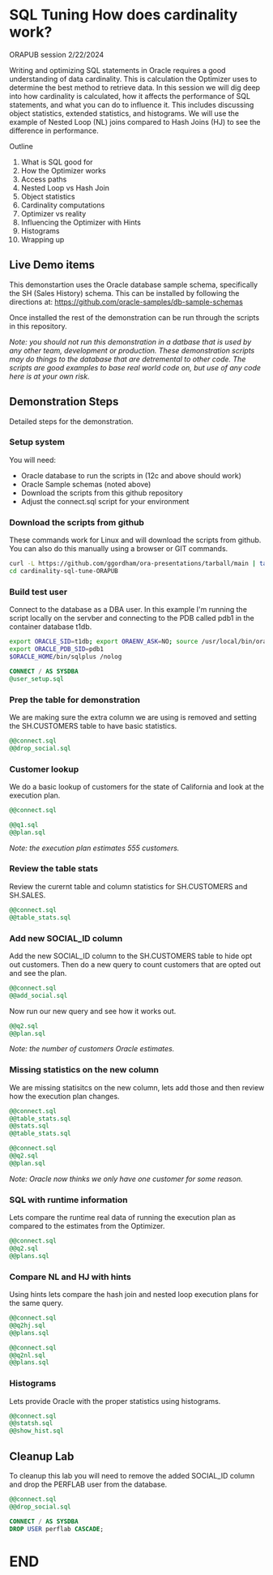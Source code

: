 # SQL Tuning How does cardinality work?

ORAPUB session 2/22/2024

Writing and optimizing SQL statements in Oracle requires a good understanding of data cardinality.  This is calculation the Optimizer uses to determine the best method to retrieve data.  In this session we will dig deep into how cardinality is calculated, how it affects the performance of SQL statements, and what you can do to influence it.  This includes discussing object statistics, extended statistics, and histograms.  We will use the example of Nested Loop (NL) joins compared to Hash Joins (HJ) to see the difference in performance.

Outline
1. What is SQL good for
2. How the Optimizer works
3. Access paths
4. Nested Loop vs Hash Join
5. Object statistics
6. Cardinality computations
7. Optimizer vs reality
8. Influencing the Optimizer with Hints
9. Histograms
10. Wrapping up


## Live Demo items

This demonstartion uses the Oracle database sample schema, specifically the SH (Sales History) schema.  This can be installed by following the directions at:
https://github.com/oracle-samples/db-sample-schemas

Once installed the rest of the demonstration can be run through the scripts in this repository.

*Note: you should not run this demonstration in a datbase that is used by any other team, development or production.  These demonstration scripts may do things to the database that are detremental to other code.  The scripts are good examples to base real world code on, but use of any code here is at your own risk.*

## Demonstration Steps

Detailed steps for the demonstration.

### Setup system

You will need:
- Oracle database to run the scripts in (12c and above should work)
- Oracle Sample schemas (noted above)
- Download the scripts from this github repository
- Adjust the connect.sql script for your environment

### Download the scripts from github

These commands work for Linux and will download the scripts from github.  You can also do this manually using a browser or GIT commands.

```bash
curl -L https://github.com/ggordham/ora-presentations/tarball/main | tar xz --strip=1 "ggordham-ora-presentations-???????/cardinality-sql-tune-ORAPUB"
cd cardinality-sql-tune-ORAPUB

```

### Build test user

Connect to the database as a DBA user.  In this example I'm running the script locally on the servber and connecting to the PDB called pdb1 in the container database t1db.

```bash
export ORACLE_SID=t1db; export ORAENV_ASK=NO; source /usr/local/bin/oraenv -s
export ORACLE_PDB_SID=pdb1
$ORACLE_HOME/bin/sqlplus /nolog

```

```SQL
CONNECT / AS SYSDBA
@user_setup.sql

```


### Prep the table for demonstration

We are making sure the extra column we are using is removed and setting the SH.CUSTOMERS table to have basic statistics.

```SQL
@@connect.sql
@@drop_social.sql

```

### Customer lookup

We do a basic lookup of customers for the state of California and look at the execution plan.

```SQL
@@connect.sql

@@q1.sql
@@plan.sql

```

*Note: the execution plan estimates 555 customers.*

### Review the table stats

Review the curernt table and column statistics for SH.CUSTOMERS and SH.SALES.

```SQL
@@connect.sql
@@table_stats.sql

```

### Add new SOCIAL_ID column

Add the new SOCIAL_ID column to the SH.CUSTOMERS table to hide opt out customers.  Then do a new query to count customers that are opted out and see the plan.

```SQL
@@connect.sql
@@add_social.sql

```

Now run our new query and see how it works out.

```SQL
@@q2.sql
@@plan.sql

```

*Note: the number of customers Oracle estimates.*

### Missing statistics on the new column

We are missing statisitcs on the new column, lets add those and then review how the execution plan changes.

```SQL
@@connect.sql
@@table_stats.sql
@@stats.sql
@@table_stats.sql

```

```SQL
@@connect.sql
@@q2.sql
@@plan.sql

```

*Note: Oracle now thinks we only have one customer for some reason.*

### SQL with runtime information

Lets compare the runtime real data of running the execution plan as compared to the estimates from the Optimizer.

```SQL
@@connect.sql
@@q2.sql
@@plans.sql

```

### Compare NL and HJ with hints

Using hints lets compare the hash join and nested loop execution plans for the same query.

```SQL
@@connect.sql
@@q2hj.sql
@@plans.sql

```

```SQL
@@connect.sql
@@q2nl.sql
@@plans.sql

```

### Histograms

Lets provide Oracle with the proper statistics using histograms.

```SQL
@@connect.sql
@@statsh.sql
@@show_hist.sql

```

## Cleanup Lab

To cleanup this lab you will need to remove the added SOCIAL_ID column and drop the PERFLAB user from the database.

```SQL
@@connect.sql
@@drop_social.sql

```

```SQL
CONNECT / AS SYSDBA
DROP USER perflab CASCADE;

```

# END
